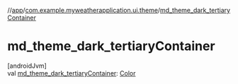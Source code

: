 //[app](../../index.md)/[com.example.myweatherapplication.ui.theme](index.md)/[md_theme_dark_tertiaryContainer](md_theme_dark_tertiary-container.md)

# md_theme_dark_tertiaryContainer

[androidJvm]\
val [md_theme_dark_tertiaryContainer](md_theme_dark_tertiary-container.md): [Color](https://developer.android.com/reference/kotlin/androidx/compose/ui/graphics/Color.html)
